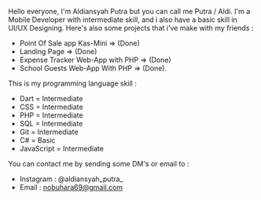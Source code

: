 Hello everyone, I'm Aldiansyah Putra but you can call me Putra / Aldi.
I'm a Mobile Developer with intermediate skill, and i also have a basic skill in UI/UX Designing.
Here's also some projects that i've make with my friends :

- Point Of Sale app Kas-Mini                            => (Done)
- Landing Page                         => (Done)
- Expense Tracker Web-App with PHP     => (Done)
- School Guests Web-App With PHP       => (Done).

This is my programming language skill :
- Dart       =   Intermediate
- CSS        =   Intermediate
- PHP        =   Intermediate
- SQL        =   Intermediate
- Git        =   Intermediate
- C#         =   Basic
- JavaScript =   Intermediate

You can contact me by sending some DM's or email to :
- Instagram   : @aldiansyah_putra_
- Email       : nobuhara69@gmail.com
<!---
putra2078/putra2078 is a ✨ special ✨ repository because its `README.md` (this file) appears on your GitHub profile.
You can click the Preview link to take a look at your changes.
--->

